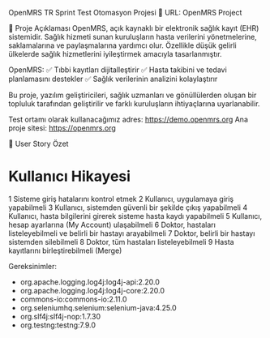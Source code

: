 OpenMRS TR Sprint Test Otomasyon Projesi
📍 URL: OpenMRS Project

📌 Proje Açıklaması
OpenMRS, açık kaynaklı bir elektronik sağlık kayıt (EHR) sistemidir. Sağlık hizmeti sunan kuruluşların hasta verilerini yönetmelerine, saklamalarına ve paylaşmalarına yardımcı olur. Özellikle düşük gelirli ülkelerde sağlık hizmetlerini iyileştirmek amacıyla tasarlanmıştır.

OpenMRS:
✅ Tıbbi kayıtları dijitalleştirir
✅ Hasta takibini ve tedavi planlamasını destekler
✅ Sağlık verilerinin analizini kolaylaştırır

Bu proje, yazılım geliştiricileri, sağlık uzmanları ve gönüllülerden oluşan bir topluluk tarafından geliştirilir ve farklı kuruluşların ihtiyaçlarına uyarlanabilir.

Test ortamı olarak kullanacağımız adres: https://demo.openmrs.org
Ana proje sitesi: https://openmrs.org

📑 User Story Özet
#	Kullanıcı Hikayesi
1	Sisteme giriş hatalarını kontrol etmek
2	Kullanıcı, uygulamaya giriş yapabilmeli
3	Kullanıcı, sistemden güvenli bir şekilde çıkış yapabilmeli
4	Kullanıcı, hasta bilgilerini girerek sisteme hasta kaydı yapabilmeli
5	Kullanıcı, hesap ayarlarına (My Account) ulaşabilmeli
6	Doktor, hastaları listeleyebilmeli ve belirli bir hastayı arayabilmeli
7	Doktor, belirli bir hastayı sistemden silebilmeli
8	Doktor, tüm hastaları listeleyebilmeli
9	Hasta kayıtlarını birleştirebilmeli (Merge)

Gereksinimler:
- org.apache.logging.log4j:log4j-api:2.20.0
- org.apache.logging.log4j:log4j-core:2.20.0 
- commons-io:commons-io:2.11.0 
- org.seleniumhq.selenium:selenium-java:4.25.0
- org.slf4j:slf4j-nop:1.7.30
- org.testng:testng:7.9.0
